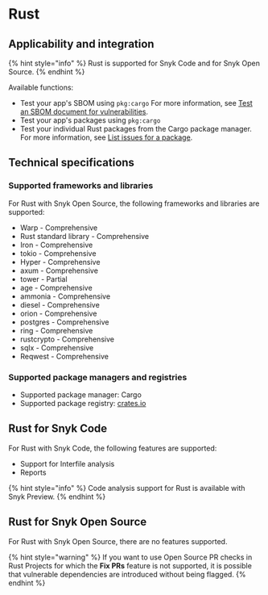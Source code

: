 # Rust

## Applicability and integration

{% hint style="info" %}
Rust is supported for Snyk Code and for Snyk Open Source.
{% endhint %}

Available functions:

* Test your app's SBOM using `pkg:cargo` For more information, see [Test an SBOM document for vulnerabilities](../../snyk-api/using-specific-snyk-apis/sbom-apis/rest-api-endpoint-test-an-sbom-document-for-vulnerabilities.md).
* Test your app's packages using `pkg:cargo`
* Test your individual Rust packages from the Cargo package manager. For more information, see [List issues for a package](../../snyk-api/using-specific-snyk-apis/issues-list-issues-for-a-package.md).

## Technical specifications

### Supported frameworks and libraries

For Rust with Snyk Open Source, the following frameworks and libraries are supported:

* Warp - Comprehensive
* Rust standard library - Comprehensive
* Iron - Comprehensive
* tokio - Comprehensive
* Hyper - Comprehensive
* axum - Comprehensive
* tower - Partial
* age - Comprehensive
* ammonia - Comprehensive
* diesel - Comprehensive
* orion - Comprehensive
* postgres - Comprehensive
* ring - Comprehensive
* rustcrypto - Comprehensive
* sqlx - Comprehensive
* Reqwest - Comprehensive

### Supported package managers and registries

* Supported package manager: Cargo
* Supported package registry: [crates.io](https://crates.io/)

## Rust for Snyk Code

For Rust with Snyk Code, the following features are supported:

* Support for Interfile analysis
* Reports

{% hint style="info" %}
Code analysis support for Rust is available with Snyk Preview.&#x20;
{% endhint %}

## Rust for Snyk Open Source

For Rust with Snyk Open Source, there are no features supported.

{% hint style="warning" %}
If you want to use Open Source PR checks in Rust Projects for which the **Fix PRs** feature is not supported, it is possible that vulnerable dependencies are introduced without being flagged.
{% endhint %}
